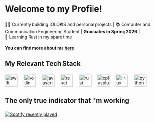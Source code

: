 <h1 align="left">Welcome to my Profile!</h1>

###

<p align="left">🧑‍💻 Currently building IOLOKIS and personal projects | 📚 Computer and Communication Engineering Student | <strong>Graduates in Spring 2026</strong><be> | <br>🔧 Learning Rust in my spare time<br>

<h4>You can find more about me <a href="https://joehachem.me">here</a><h4>

###

<h2 align="left">My Relevant Tech Stack</h2>

###

<div align="left">
  <img src="https://cdn.jsdelivr.net/gh/devicons/devicon/icons/swift/swift-original.svg" height="40" alt="swift logo"  />
  <img width="12" />
  <img src="https://cdn.jsdelivr.net/gh/devicons/devicon/icons/kotlin/kotlin-original.svg" height="40" alt="kotlin logo"  />
  <img width="12" />
  <img src="https://cdn.jsdelivr.net/gh/devicons/devicon/icons/javascript/javascript-original.svg" height="40" alt="javascript logo"  />
  <img width="12" />
  <img src="https://cdn.jsdelivr.net/gh/devicons/devicon/icons/react/react-original.svg" height="40" alt="react logo"  />
  <img width="12" />
  <img src="https://cdn.jsdelivr.net/gh/devicons/devicon/icons/rust/rust-original.svg" height="40" alt="rust logo"  />
  <img width="12" />
  <img src="https://cdn.jsdelivr.net/gh/devicons/devicon/icons/cplusplus/cplusplus-original.svg" height="40" alt="cplusplus logo"  />
  <img width="12" />
  <img src="https://cdn.jsdelivr.net/gh/devicons/devicon/icons/linux/linux-original.svg" height="40" alt="linux logo"  />
  <img width="12" />
  <img src="https://cdn.jsdelivr.net/gh/devicons/devicon/icons/python/python-original.svg" height="40" alt="python logo"  />
</div>

###

<h2 align="left">The only true indicator that I'm working</h2>

###

<div align="left">
  <a href="https://open.spotify.com/user/vol8qac638dw7xsghrdyokzlp">
    <img src="https://spotify-recently-played-readme.vercel.app/api?user=vol8qac638dw7xsghrdyokzlp&count=5&unique=true" alt="Spotify recently played"  />
  </a>
</div>

###
